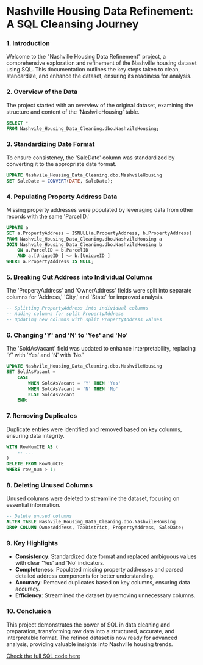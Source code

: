 # Nashville Housing Data Refinement: A SQL Cleansing Journey

### 1. Introduction

Welcome to the "Nashville Housing Data Refinement" project, a comprehensive exploration and refinement of the Nashville housing dataset using SQL. This documentation outlines the key steps taken to clean, standardize, and enhance the dataset, ensuring its readiness for analysis.

### 2. Overview of the Data

The project started with an overview of the original dataset, examining the structure and content of the 'NashvileHousing' table.

```sql
SELECT * 
FROM Nashvile_Housing_Data_Cleaning.dbo.NashvileHousing;
```

### 3. Standardizing Date Format

To ensure consistency, the 'SaleDate' column was standardized by converting it to the appropriate date format.

```sql
UPDATE Nashvile_Housing_Data_Cleaning.dbo.NashvileHousing
SET SaleDate = CONVERT(DATE, SaleDate);
```

### 4. Populating Property Address Data

Missing property addresses were populated by leveraging data from other records with the same 'ParcelID.'

```sql
UPDATE a
SET a.PropertyAddress = ISNULL(a.PropertyAddress, b.PropertyAddress)
FROM Nashvile_Housing_Data_Cleaning.dbo.NashvileHousing a
JOIN Nashvile_Housing_Data_Cleaning.dbo.NashvileHousing b
    ON a.ParcelID = b.ParcelID
    AND a.[UniqueID ] <> b.[UniqueID ]
WHERE a.PropertyAddress IS NULL;
```

### 5. Breaking Out Address into Individual Columns

The 'PropertyAddress' and 'OwnerAddress' fields were split into separate columns for 'Address,' 'City,' and 'State' for improved analysis.

```sql
-- Splitting PropertyAddress into individual columns
-- Adding columns for split PropertyAddress
-- Updating new columns with split PropertyAddress values
```

### 6. Changing 'Y' and 'N' to 'Yes' and 'No'

The 'SoldAsVacant' field was updated to enhance interpretability, replacing 'Y' with 'Yes' and 'N' with 'No.'

```sql
UPDATE Nashvile_Housing_Data_Cleaning.dbo.NashvileHousing
SET SoldAsVacant = 
    CASE
        WHEN SoldAsVacant = 'Y' THEN 'Yes'
        WHEN SoldAsVacant = 'N' THEN 'No'
        ELSE SoldAsVacant
    END;
```

### 7. Removing Duplicates

Duplicate entries were identified and removed based on key columns, ensuring data integrity.

```sql
WITH RowNumCTE AS (
    -- ...
)
DELETE FROM RowNumCTE
WHERE row_num > 1;
```

### 8. Deleting Unused Columns

Unused columns were deleted to streamline the dataset, focusing on essential information.

```sql
-- Delete unused columns
ALTER TABLE Nashvile_Housing_Data_Cleaning.dbo.NashvileHousing
DROP COLUMN OwnerAddress, TaxDistrict, PropertyAddress, SaleDate;
```

### 9. Key Highlights

- **Consistency**: Standardized date format and replaced ambiguous values with clear 'Yes' and 'No' indicators.
- **Completeness**: Populated missing property addresses and parsed detailed address components for better understanding.
- **Accuracy**: Removed duplicates based on key columns, ensuring data accuracy.
- **Efficiency**: Streamlined the dataset by removing unnecessary columns.

### 10. Conclusion

This project demonstrates the power of SQL in data cleaning and preparation, transforming raw data into a structured, accurate, and interpretable format. The refined dataset is now ready for advanced analysis, providing valuable insights into Nashville housing trends.

[Check the full SQL code here](https://github.com/GaurabKundu1/Nashville-Housing-Data-Refinement-A-SQL-Cleansing-Journey/blob/main/Nashvile_Housing_Data_Cleaning.sql)
